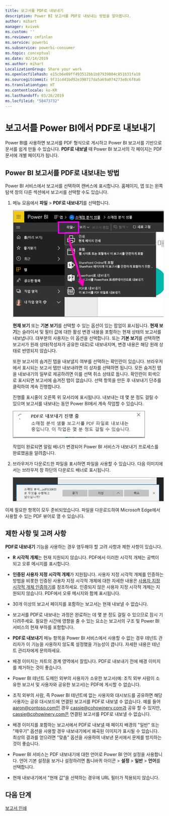 ```yaml
---
title: 보고서를 PDF로 내보내기
description: Power BI 보고서를 PDF로 내보내는 방법을 알아봅니다.
author: mihart
manager: kvivek
ms.custom: ''
ms.reviewer: cmfinlan
ms.service: powerbi
ms.subservice: powerbi-consumer
ms.topic: conceptual
ms.date: 02/14/2019
ms.author: mihart
LocalizationGroup: Share your work
ms.openlocfilehash: e15cb6e09ff493512bb1b87939004c851b31fa10
ms.sourcegitcommit: 9f31cd41bd92e398717da5a69a074273e8c6f8a6
ms.translationtype: HT
ms.contentlocale: ko-KR
ms.lasthandoff: 03/26/2019
ms.locfileid: "58473732"
---
```

# <a name="export-reports-from-power-bi-to-pdf"></a>보고서를 Power BI에서 PDF로 내보내기
Power BI를 사용하면 보고서를 PDF 형식으로 게시하고 Power BI 보고서를 기반으로 문서를 쉽게 만들 수 있습니다. **PDF로 내보낼** 때 Power BI 보고서의 각 페이지는 PDF 문서에 개별 페이지가 됩니다.

## <a name="how-to-export-your-power-bi-report-to-pdf"></a>Power BI 보고서를 PDF로 내보내는 방법
Power BI 서비스에서 보고서를 선택하여 캔버스에 표시합니다. 홈페이지, 앱 또는 왼쪽 탐색 창의 다른 섹션에서 보고서를 선택할 수도 있습니다.

1. 메뉴 모음에서 **파일** > **PDF로 내보내기**를 선택합니다.

    ![메뉴 모음에서 파일을 선택하고 PDF로 내보내기를 가리키는 화살표를 선택합니다.](media/end-user-pdf/power-bi-export-pdf.png)

    **현재 보기** 또는 **기본 보기**를 선택할 수 있는 옵션이 있는 팝업이 표시됩니다.  **현재 보기**는 슬라이서 및 필터 값에 대한 활성 변경 내용을 포함하는 현재 상태의 보고서를 내보냅니다.  대부분의 사용자는 이 옵션을 선택합니다.  또는 **기본 보기**를 선택하면 보고서가 원래 상태(작성자가 공유한 대로)로 내보내지며, 변경 내용은 해당 원래 상태로 반영되지 않습니다.
    
    또한 보고서의 숨겨진 탭을 내보낼지 여부를 선택하는 확인란이 있습니다.  브라우저에서 표시되는 보고서 탭만 내보내려면 이 상자를 선택하면 됩니다.  모든 숨겨진 탭을 내보내기의 일부로 제공하려면 이를 선택 취소 상태로 둡니다.  확인란이 회색으로 표시되면 보고서에 숨겨진 탭이 없습니다.  선택 항목을 만든 후 내보내기 단추를 클릭하여 계속 진행합니다.
    
    진행률 표시줄이 오른쪽 위 모서리에 표시됩니다. 내보내는 데 몇 분 정도 걸릴 수 있으며 보고서를 내보내는 동안 Power BI에서 계속 작업할 수 있습니다.

    ![내보내기 진행 메시지](media/end-user-pdf/power-bi-export-message.png)

    작업이 완료되면 알림 배너가 변경되어 Power BI 서비스가 내보내기 프로세스를 완료했음을 알려줍니다.

2. 브라우저가 다운로드한 파일을 표시하면 파일을 사용할 수 있습니다. 다음 이미지에서는 브라우저 창 하단의 다운로드 배너로 표시됩니다.

    ![다운로드한 파일 위치](media/end-user-pdf/power-bi-save-file.png)

이제 필요한 항목이 모두 준비되었습니다. 파일을 다운로드하여 Microsoft Edge에서 사용할 수 있는 PDF 뷰어로 열 수 있습니다.


## <a name="limitations-and-considerations"></a>제한 사항 및 고려 사항
**PDF로 내보내기** 기능을 사용하는 경우 염두해야 할 고려 사항과 제한 사항이 있습니다.

* **R 시각적 개체**는 현재 지원되지 않습니다. PDF에서 이러한 시각적 개체는 공백이 되고 오류 메시지를 표시합니다.  

* **인증된** **사용자 지정 시각적 개체**가 지원됩니다. 사용자 지정 시각적 개체를 인증하는 방법을 비롯한 인증된 사용자 지정 시각적 개체에 대한 자세한 내용은 [사용자 지정 시각적 개체 인증하기](../power-bi-custom-visuals-certified.md)를 참조하세요. 인증되지 않은 사용자 지정 시각적 개체는 지원되지 않습니다. PDF에서 오류 메시지와 함께 표시됩니다.   

* 30개 이상의 보고서 페이지를 포함하는 보고서는 현재 내보낼 수 없습니다.

* 보고서를 PDF로 내보내는 과정은 완료하는 데 몇 분 정도 걸릴 수 있으므로 잠시 기다려주세요. 필요한 시간에 영향을 줄 수 있는 요소는 보고서의 구조 및 Power BI 서비스의 현재 부하를 포함합니다.

* **PDF로 내보내기** 메뉴 항목을 Power BI 서비스에서 사용할 수 없는 경우 테넌트 관리자가 이 기능을 사용하지 않도록 설정했을 가능성이 큽니다. 자세한 내용은 테넌트 관리자에게 문의하세요.

* 배경 이미지는 차트의 경계 영역에서 잘립니다. PDF로 내보내기 전에 배경 이미지를 제거하는 것이 좋습니다.

* Power BI 테넌트 도메인 외부의 사용자가 소유한 보고서(예: 조직 외부 사람이 소유한 보고서 및 사용자와 공유한 보고서)는 PDF에 게시할 수 없습니다.

* 조직 외부의 사람, 즉 Power BI 테넌트에 없는 사용자와 대시보드를 공유하면 해당 사용자는 공유 대시보드에 연결된 보고서를 PDF로 내보낼 수 없습니다. 예를 들어 aaron@contoso.com인 경우 cassie@cohowinery.com과 공유 할 수 있지만, cassie@cohowinery.com은 연결된 보고서를 PDF로 내보낼 수 없습니다.

* 배경 이미지를 포함하는 보고서에서 PDF로 내보낼 때 페이지 배경의 "일반" 또는 "채우기" 옵션을 사용할 경우 내보내기에서 왜곡된 이미지가 표시될 수 있습니다.  최상의 결과를 얻으려면 "맞춤" 옵션을 사용하여 내보낸 문서에서 문제를 방지하는 것이 좋습니다.

* Power BI 서비스는 PDF 내보내기에 대한 언어로 Power BI 언어 설정을 사용합니다. 언어 기본 설정을 보거나 설정하려면 톱니바퀴 아이콘 > **설정** > **일반** > **언어**를 선택합니다.

* 현재 내보내기에서 "현재 값"을 선택하는 경우에 URL 필터가 적용되지 않습니다.

## <a name="next-steps"></a>다음 단계
[보고서 인쇄](end-user-print.md)
